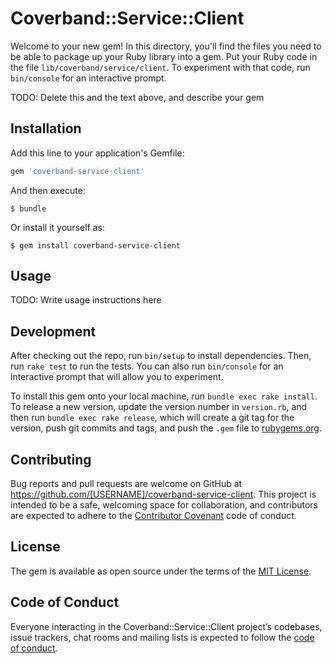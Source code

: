 # Coverband::Service::Client

Welcome to your new gem! In this directory, you'll find the files you need to be able to package up your Ruby library into a gem. Put your Ruby code in the file `lib/coverband/service/client`. To experiment with that code, run `bin/console` for an interactive prompt.

TODO: Delete this and the text above, and describe your gem

## Installation

Add this line to your application's Gemfile:

```ruby
gem 'coverband-service-client'
```

And then execute:

    $ bundle

Or install it yourself as:

    $ gem install coverband-service-client

## Usage

TODO: Write usage instructions here

## Development

After checking out the repo, run `bin/setup` to install dependencies. Then, run `rake test` to run the tests. You can also run `bin/console` for an interactive prompt that will allow you to experiment.

To install this gem onto your local machine, run `bundle exec rake install`. To release a new version, update the version number in `version.rb`, and then run `bundle exec rake release`, which will create a git tag for the version, push git commits and tags, and push the `.gem` file to [rubygems.org](https://rubygems.org).

## Contributing

Bug reports and pull requests are welcome on GitHub at https://github.com/[USERNAME]/coverband-service-client. This project is intended to be a safe, welcoming space for collaboration, and contributors are expected to adhere to the [Contributor Covenant](http://contributor-covenant.org) code of conduct.

## License

The gem is available as open source under the terms of the [MIT License](https://opensource.org/licenses/MIT).

## Code of Conduct

Everyone interacting in the Coverband::Service::Client project’s codebases, issue trackers, chat rooms and mailing lists is expected to follow the [code of conduct](https://github.com/[USERNAME]/coverband-service-client/blob/master/CODE_OF_CONDUCT.md).
